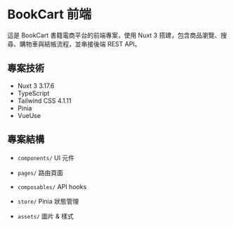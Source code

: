 # BookCart 前端

這是 BookCart 書籍電商平台的前端專案，使用 Nuxt 3 搭建，包含商品瀏覽、搜尋、購物車與結帳流程，並串接後端 REST API。

## 專案技術

- Nuxt 3 3.17.6
- TypeScript
- Tailwind CSS 4.1.11
- Pinia
- VueUse

## 專案結構

- `components/` UI 元件

- `pages/` 路由頁面
- `composables/` API hooks
- `store/` Pinia 狀態管理
- `assets/` 圖片 & 樣式

